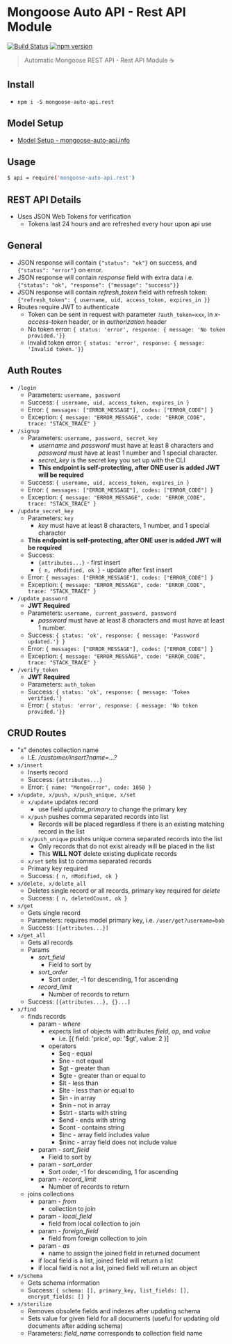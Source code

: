 # Mongoose Auto API - Rest API Module
[![Build Status](https://travis-ci.org/edmundpf/mongoose-auto-api-rest.svg?branch=master)](https://travis-ci.org/edmundpf/mongoose-auto-api-rest)
[![npm version](https://badge.fury.io/js/mongoose-auto-api.rest.svg)](https://badge.fury.io/js/mongoose-auto-api.rest)
> Automatic Mongoose REST API - Rest API Module ☕

## Install
* `npm i -S mongoose-auto-api.rest`

## Model Setup
* [Model Setup - mongoose-auto-api.info](https://github.com/edmundpf/mongoose-auto-api-info/blob/master/README.md#model-setup)

## Usage
``` bash
$ api = require('mongoose-auto-api.rest')
```

## REST API Details
* Uses JSON Web Tokens for verification
  * Tokens last 24 hours and are refreshed every hour upon api use

## General
* JSON response will contain `{"status": "ok"}` on success, and `{"status": "error"}` on error.
* JSON response will contain *response* field with extra data i.e. `{"status": "ok", "response": {"message": "success"}}`
* JSON response will contain *refresh_token* field with refresh token: `{"refresh_token": { username, uid, access_token, expires_in }}`
* Routes require JWT to authenticate
  * Token can be sent in request with parameter `?auth_token=xxx`, in *x-access-token* header, or in *authorization* header
  * No token error: `{ status: 'error', response: { message: 'No token provided.'}}`
  * Invalid token error: `{ status: 'error', response: { message: 'Invalid token.'}}`

## Auth Routes
* `/login`
  * Parameters: `username, password`
  * Success: `{ username, uid, access_token, expires_in }`
  * Error: `{ messages: ["ERROR_MESSAGE"], codes: ["ERROR_CODE"] }`
  * Exception: `{ message: "ERROR_MESSAGE", code: "ERROR_CODE", trace: "STACK_TRACE" }`
* `/signup`
  * Parameters: `username, password, secret_key`
    * *username* and *password* must have at least 8 characters and *password* must have at least 1 number and 1 special character.
    * *secret_key* is the secret key you set up with the CLI
	* **This endpoint is self-protecting, after ONE user is added JWT will be required**
  * Success: `{ username, uid, access_token, expires_in }`
  * Error: `{ messages: ["ERROR_MESSAGE"], codes: ["ERROR_CODE"] }`
  * Exception: `{ message: "ERROR_MESSAGE", code: "ERROR_CODE", trace: "STACK_TRACE" }`
* `/update_secret_key`
	* Parameters: `key`
		* *key* must have at least 8 characters, 1 number, and 1 special character
	* **This endpoint is self-protecting, after ONE user is added JWT will be required**
	* Success: 
		* `{attributes...}` - first insert
		* `{ n, nModified, ok }` - update after first insert
  * Error: `{ messages: ["ERROR_MESSAGE"], codes: ["ERROR_CODE"] }`
  * Exception: `{ message: "ERROR_MESSAGE", code: "ERROR_CODE", trace: "STACK_TRACE" }`	
* `/update_password`
  * **JWT Required**
  * Parameters: `username, current_password, password`
      * *password* must have at least 8 characters and must have at least 1 number.
  * Success: `{ status: 'ok', response: { message: 'Password updated.'} }`
  * Error: `{ messages: ["ERROR_MESSAGE"], codes: ["ERROR_CODE"] }`
  * Exception: `{ message: "ERROR_MESSAGE", code: "ERROR_CODE", trace: "STACK_TRACE" }`
* `/verify_token`
	* **JWT Required**
	* Parameters: `auth_token`
	* Success: `{ status: 'ok', response: { message: 'Token verified.'}`
	* Error: `{ status: 'error', response: { message: 'No token provided.'}}`

## CRUD Routes
* "x" denotes collection name
	* I.E. */customer/insert?name=...?*
* `x/insert`
	* Inserts record
	* Success: `{attributes...}`
	* Error: `{ name: "MongoError", code: 1050 }`
* `x/update, x/push, x/push_unique, x/set`
	* `x/update` updates record
		* use field *update_primary* to change the primary key
	* `x/push` pushes comma separated records into list
		* Records will be placed regardless if there is an existing matching record in the list
	* `x/push_unique` pushes unique comma separated records into the list
		* Only records that do not exist already will be placed in the list
		* This **WILL NOT** delete existing duplicate records
	* `x/set` sets list to comma separated records
	* Primary key required
	* Success: `{ n, nModified, ok }`
* `x/delete, x/delete_all`
	* Deletes single record or all records, primary key required for *delete*
	* Success: `{ n, deletedCount, ok }`
* `x/get`
	* Gets single record
	* Parameters: requires model primary key, i.e. `/user/get?username=bob`
	* Success: `[{attributes...}]`
* `x/get_all`
	* Gets all records
	* Params
		* *sort_field* 
			* Field to sort by
		* *sort_order*
			* Sort order, -1 for descending, 1 for ascending
		* *record_limit*
			* Number of records to return
	* Success: `[{attributes...}, {}...]`
* `x/find`
	* finds records
		* param - *where*
			* expects list of objects with attributes *field*, *op*, and *value*
				* i.e. [{ field: 'price', op: '$gt', value: 2 }]
			* operators
				* $eq - equal
				* $ne - not equal
				* $gt - greater than
				* $gte - greater than or equal to
				* $lt - less than
				* $lte - less than or equal to
				* $in - in array
				* $nin - not in array
				* $strt - starts with string
				* $end - ends with string
				* $cont - contains string
				* $inc - array field includes value
				* $ninc - array field does not include value
		* param - *sort_field* 
			* Field to sort by
		* param - *sort_order*
			* Sort order, -1 for descending, 1 for ascending
		* param - *record_limit*
			* Number of records to return
	* joins collections
		* param - *from*
			* collection to join
		* param - *local_field*
			* field from local collection to join
		* param - *foreign_field*
			* field from foreign collection to join
		* param - *as*
			* name to assign the joined field in returned document
		* if local field is a list, joined field will return a list
		* if local field is not a list, joined field will return an object
* `x/schema`
	* Gets schema information
	* Success: `{ schema: [], primary_key, list_fields: [], encrypt_fields: [] }`
* `x/sterilize`
	* Removes obsolete fields and indexes after updating schema
	* Sets value for given field for all documents (useful for updating old documents after adding schema)
	* Parameters: *field_name* corresponds to collection field name
